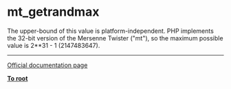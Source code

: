 # mt_getrandmax



The upper-bound of this value is platform-independent.  PHP implements the 32-bit version of the Mersenne Twister ("mt"), so the maximum possible value is 2**31 - 1 (2147483647).  

---

[Official documentation page](https://www.php.net/manual/en/function.mt-getrandmax.php)

**[To root](/README.md)**